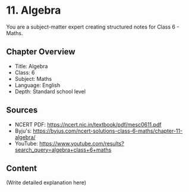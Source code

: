 # 11. Algebra

You are a subject-matter expert creating structured notes for Class 6 - Maths.

## Chapter Overview
- Title: Algebra
- Class: 6
- Subject: Maths
- Language: English
- Depth: Standard school level

## Sources
- NCERT PDF: https://ncert.nic.in/textbook/pdf/mesc0611.pdf
- Byju's: https://byjus.com/ncert-solutions-class-6-maths/chapter-11-algebra/
- YouTube: https://www.youtube.com/results?search_query=algebra+class+6+maths

## Content
(Write detailed explanation here)
